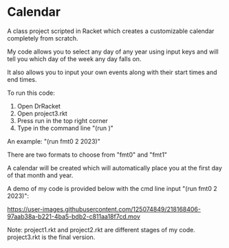 # Calendar

A class project scripted in Racket which creates a customizable calendar completely from scratch. 

My code allows you to select any day of any year using input keys and will tell you which day of the week any day falls on. 

It also allows you to input your own events along with their start times and end times. 

To run this code: 
  1) Open DrRacket
  2) Open project3.rkt
  3) Press run in the top right corner 
  4) Type in the command line "(run <calendar format> <month> <year>)"
  
An example: "(run fmt0 2 2023)" 

There are two formats to choose from "fmt0" and "fmt1" 

A calendar will be created which will automatically place you at the first day of that month and year. 

A demo of my code is provided below with the cmd line input "(run fmt0 2 2023)":

https://user-images.githubusercontent.com/125074849/218168406-97aab38a-b221-4ba5-bdb2-c811aa18f7cd.mov

  
  
Note: 
  project1.rkt and project2.rkt are different stages of my code. project3.rkt is the final version. 
